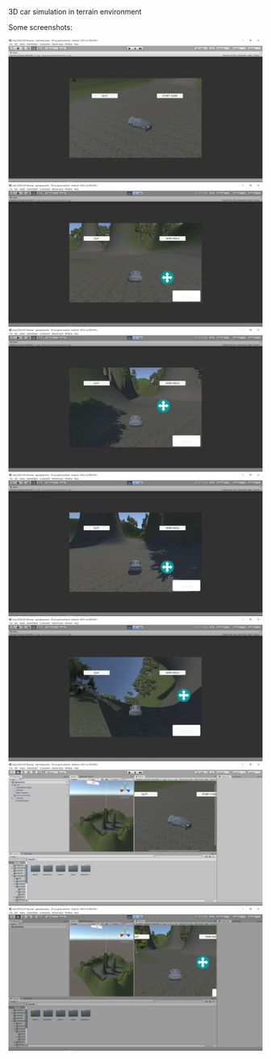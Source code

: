 
3D car simulation in terrain environment

Some screenshots:

<img src = "images/start screen.png" >
<img src = "images/gameplay.png" >
<img src = "images/gameplay1.png" >
<img src = "images/gameplay2.png" >
<img src = "images/gameplay3.png" >
<img src = "images/editor workspace.png" >
<img src = "images/editor workspace1.png" >
